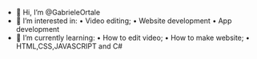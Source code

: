 - 👋 Hi, I’m @GabrieleOrtale
- 👀 I’m interested in:
  • Video editing;
  • Website development
  • App development
- 🌱 I’m currently learning:
  • How to edit video;
  • How to make website;
  • HTML,CSS,JAVASCRIPT and C# 

<!---
GabrieleOrtale/GabrieleOrtale is a ✨ special ✨ repository because its `README.md` (this file) appears on your GitHub profile.
You can click the Preview link to take a look at your changes.
--->
